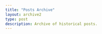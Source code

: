 ```yaml
---
title: "Posts Archive"
layout: archive2
type: post
description: Archive of historical posts.
---
```

